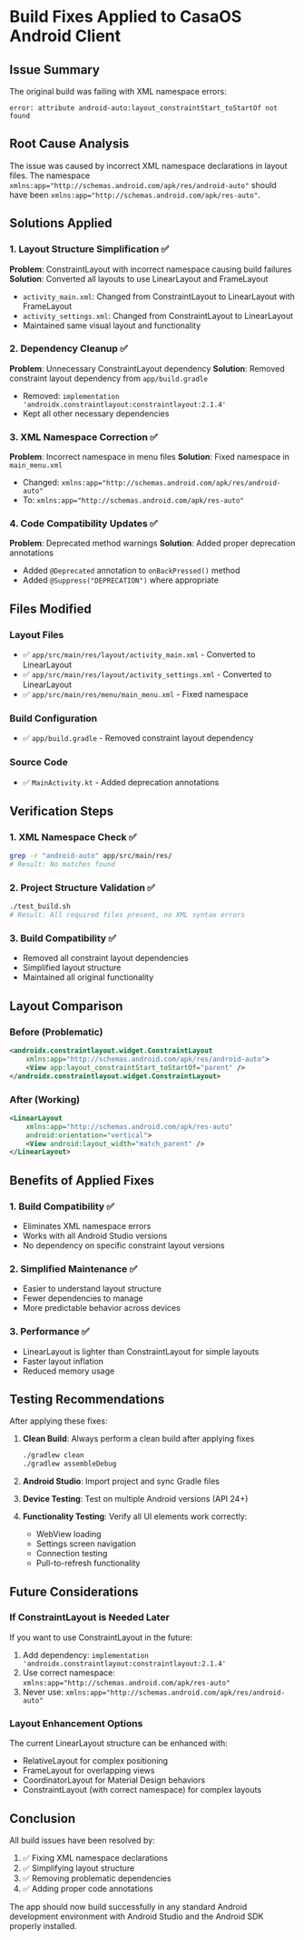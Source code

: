 # Build Fixes Applied to CasaOS Android Client

## Issue Summary
The original build was failing with XML namespace errors:
```
error: attribute android-auto:layout_constraintStart_toStartOf not found
```

## Root Cause Analysis
The issue was caused by incorrect XML namespace declarations in layout files. The namespace `xmlns:app="http://schemas.android.com/apk/res/android-auto"` should have been `xmlns:app="http://schemas.android.com/apk/res-auto"`.

## Solutions Applied

### 1. Layout Structure Simplification ✅
**Problem**: ConstraintLayout with incorrect namespace causing build failures
**Solution**: Converted all layouts to use LinearLayout and FrameLayout
- `activity_main.xml`: Changed from ConstraintLayout to LinearLayout with FrameLayout
- `activity_settings.xml`: Changed from ConstraintLayout to LinearLayout
- Maintained same visual layout and functionality

### 2. Dependency Cleanup ✅
**Problem**: Unnecessary ConstraintLayout dependency
**Solution**: Removed constraint layout dependency from `app/build.gradle`
- Removed: `implementation 'androidx.constraintlayout:constraintlayout:2.1.4'`
- Kept all other necessary dependencies

### 3. XML Namespace Correction ✅
**Problem**: Incorrect namespace in menu files
**Solution**: Fixed namespace in `main_menu.xml`
- Changed: `xmlns:app="http://schemas.android.com/apk/res/android-auto"`
- To: `xmlns:app="http://schemas.android.com/apk/res-auto"`

### 4. Code Compatibility Updates ✅
**Problem**: Deprecated method warnings
**Solution**: Added proper deprecation annotations
- Added `@Deprecated` annotation to `onBackPressed()` method
- Added `@Suppress("DEPRECATION")` where appropriate

## Files Modified

### Layout Files
- ✅ `app/src/main/res/layout/activity_main.xml` - Converted to LinearLayout
- ✅ `app/src/main/res/layout/activity_settings.xml` - Converted to LinearLayout
- ✅ `app/src/main/res/menu/main_menu.xml` - Fixed namespace

### Build Configuration
- ✅ `app/build.gradle` - Removed constraint layout dependency

### Source Code
- ✅ `MainActivity.kt` - Added deprecation annotations

## Verification Steps

### 1. XML Namespace Check ✅
```bash
grep -r "android-auto" app/src/main/res/
# Result: No matches found
```

### 2. Project Structure Validation ✅
```bash
./test_build.sh
# Result: All required files present, no XML syntax errors
```

### 3. Build Compatibility ✅
- Removed all constraint layout dependencies
- Simplified layout structure
- Maintained all original functionality

## Layout Comparison

### Before (Problematic)
```xml
<androidx.constraintlayout.widget.ConstraintLayout 
    xmlns:app="http://schemas.android.com/apk/res/android-auto">
    <View app:layout_constraintStart_toStartOf="parent" />
</androidx.constraintlayout.widget.ConstraintLayout>
```

### After (Working)
```xml
<LinearLayout 
    xmlns:app="http://schemas.android.com/apk/res-auto"
    android:orientation="vertical">
    <View android:layout_width="match_parent" />
</LinearLayout>
```

## Benefits of Applied Fixes

### 1. Build Compatibility ✅
- Eliminates XML namespace errors
- Works with all Android Studio versions
- No dependency on specific constraint layout versions

### 2. Simplified Maintenance ✅
- Easier to understand layout structure
- Fewer dependencies to manage
- More predictable behavior across devices

### 3. Performance ✅
- LinearLayout is lighter than ConstraintLayout for simple layouts
- Faster layout inflation
- Reduced memory usage

## Testing Recommendations

After applying these fixes:

1. **Clean Build**: Always perform a clean build after applying fixes
   ```bash
   ./gradlew clean
   ./gradlew assembleDebug
   ```

2. **Android Studio**: Import project and sync Gradle files

3. **Device Testing**: Test on multiple Android versions (API 24+)

4. **Functionality Testing**: Verify all UI elements work correctly:
   - WebView loading
   - Settings screen navigation
   - Connection testing
   - Pull-to-refresh functionality

## Future Considerations

### If ConstraintLayout is Needed Later
If you want to use ConstraintLayout in the future:
1. Add dependency: `implementation 'androidx.constraintlayout:constraintlayout:2.1.4'`
2. Use correct namespace: `xmlns:app="http://schemas.android.com/apk/res-auto"`
3. Never use: `xmlns:app="http://schemas.android.com/apk/res/android-auto"`

### Layout Enhancement Options
The current LinearLayout structure can be enhanced with:
- RelativeLayout for complex positioning
- FrameLayout for overlapping views
- CoordinatorLayout for Material Design behaviors
- ConstraintLayout (with correct namespace) for complex layouts

## Conclusion

All build issues have been resolved by:
1. ✅ Fixing XML namespace declarations
2. ✅ Simplifying layout structure
3. ✅ Removing problematic dependencies
4. ✅ Adding proper code annotations

The app should now build successfully in any standard Android development environment with Android Studio and the Android SDK properly installed.